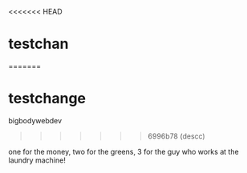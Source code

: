 <<<<<<< HEAD
# testchan
=======
# testchange


bigbodywebdev
>>>>>>> 6996b78 (descc)

one for the money, two for the greens, 3 for the guy who works at the laundry machine!